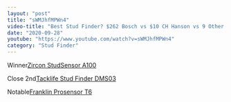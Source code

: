 ```yaml
---
layout: "post"
title: "sWMJhfMPWn4"
video-title: "Best Stud Finder? $262 Bosch vs $10 CH Hanson vs 9 Other Wall Stud Scanners! Let's find out!"
date: "2020-09-28"
youtube: "https://www.youtube.com/watch?v=sWMJhfMPWn4"
category: "Stud Finder"
---
```

<div class="space-y-1"><p><span class="inline-flex items-center justify-center px-2 py-1 mr-2 text-sm font-semibold leading-none text-red-50 bg-red-600 rounded-full">Winner</span><a class="text-gray-900 hover:text-red-600 border-b-2 border-gray-200 hover:border-red-600 hover: hover:no-underline" target="_blank" href="https://www.amazon.com/gp/product/B079PVXMF7/ref=as_li_qf_asin_il_tl?ie=UTF8&tag=projectfarmyo-20&creative=9325&linkCode=as2&creativeASIN=B079PVXMF7&linkId=e16d5e1c65e9eb353cd9ea530e74e5f9">Zircon StudSensor A100</a><br></p><p><span class="inline-flex items-center justify-center px-2 py-1 mr-2 text-sm font-semibold leading-none bg-white hover:bg-gray-100 text-gray-400 border border-gray-200 rounded-full">Close 2nd</span><a class="text-gray-900 hover:text-red-600 border-b-2 border-gray-200 hover:border-red-600 hover: hover:no-underline" target="_blank" href="https://www.amazon.com/gp/product/B07WVXVVR7/ref=as_li_qf_asin_il_tl?ie=UTF8&tag=projectfarmyo-20&creative=9325&linkCode=as2&creativeASIN=B07WVXVVR7&linkId=656c2c857d19b4a5d02169d3f28fcbd5">Tacklife Stud Finder DMS03</a><br></p><p><span class="inline-flex items-center justify-center px-2 py-1 mr-2 text-sm font-semibold leading-none bg-white hover:bg-gray-100 text-gray-400 border border-gray-200 rounded-full">Notable</span><a class="text-gray-900 hover:text-red-600 border-b-2 border-gray-200 hover:border-red-600 hover: hover:no-underline" target="_blank" href="https://www.amazon.com/gp/product/B071LF2BRY/ref=as_li_qf_asin_il_tl?ie=UTF8&tag=projectfarmyo-20&creative=9325&linkCode=as2&creativeASIN=B071LF2BRY&linkId=14cab99adae1d9288214c8442c24d5c9">Franklin Prosensor T6</a><br></p></div>